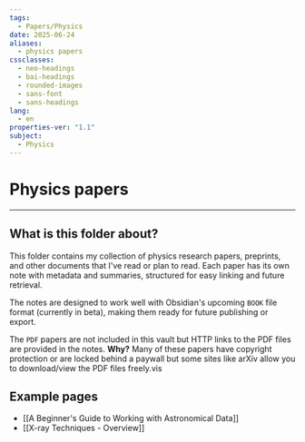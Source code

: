 ```yaml
---
tags:
  - Papers/Physics
date: 2025-06-24
aliases:
  - physics papers
cssclasses:
  - neo-headings
  - bai-headings
  - rounded-images
  - sans-font
  - sans-headings
lang:
  - en
properties-ver: "1.1"
subject:
  - Physics
---
```

# Physics papers

***
## What is this folder about?
This folder contains my collection of physics research papers, preprints, and other documents that I've read or plan to read. Each paper has its own note with metadata and summaries, structured for easy linking and future retrieval.

The notes are designed to work well with Obsidian's upcoming `BOOK` file format (currently in beta), making them ready for future publishing or export. 

The `PDF` papers are not included in this vault but HTTP links to the PDF files are provided in the notes. **Why?** Many of these papers have copyright protection or are locked behind a paywall but some sites like arXiv allow you to download/view the PDF files freely.vis
## Example pages
- [[A Beginner's Guide to Working with Astronomical Data]]
- [[X-ray Techniques - Overview]]
